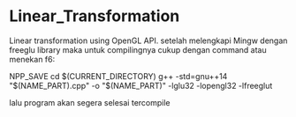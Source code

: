 # Linear_Transformation
Linear transformation using OpenGL API.
setelah melengkapi Mingw dengan freeglu library
maka untuk compilingnya cukup dengan command atau menekan f6:

NPP_SAVE
cd $(CURRENT_DIRECTORY)
g++ -std=gnu++14 "$(NAME_PART).cpp" -o "$(NAME_PART)" -lglu32 -lopengl32 -lfreeglut

lalu program akan segera selesai tercompile
